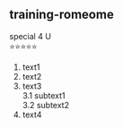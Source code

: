 ## training-romeome
special 4 U     
:star::star::star::star::star:

1. text1   
2. text2      
3. text3      
   3.1 subtext1      
   3.2 subtext2 
4. text4    
